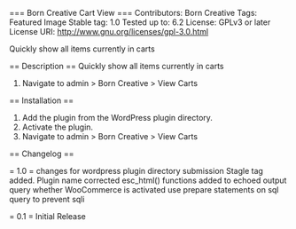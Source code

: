 === Born Creative Cart View ===
Contributors: Born Creative
Tags: Featured Image
Stable tag: 1.0
Tested up to: 6.2
License: GPLv3 or later
License URI: http://www.gnu.org/licenses/gpl-3.0.html

Quickly show all items currently in carts

== Description ==
Quickly show all items currently in carts

1. Navigate to admin > Born Creative > View Carts



== Installation ==

1. Add the plugin from the WordPress plugin directory.
1. Activate the plugin.
1. Navigate to admin > Born Creative > View Carts


== Changelog ==

= 1.0 =
changes for wordpress plugin directory submission
Stagle tag added.
Plugin name corrected
esc_html() functions added to echoed output
query whether WooCommerce is activated
use prepare statements on sql query to prevent sqli


= 0.1 =
Initial Release